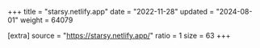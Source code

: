 +++
title = "starsy.netlify.app"
date = "2022-11-28"
updated = "2024-08-01"
weight = 64079

[extra]
source = "https://starsy.netlify.app/"
ratio = 1
size = 63
+++
